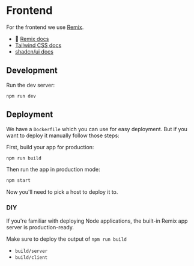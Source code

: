 # Frontend

For the frontend we use [Remix](https://remix.run/).

- 📖 [Remix docs](https://remix.run/docs)
- [Tailwind CSS docs](https://tailwindcss.com/docs)
- [shadcn/ui docs](https://ui.shadcn.com/docs)

## Development

Run the dev server:

```shellscript
npm run dev
```

## Deployment

We have a `Dockerfile` which you can use for easy deployment. But if you want to
deploy it manually follow those steps:

First, build your app for production:

```sh
npm run build
```

Then run the app in production mode:

```sh
npm start
```

Now you'll need to pick a host to deploy it to.

### DIY

If you're familiar with deploying Node applications, the built-in Remix app server is production-ready.

Make sure to deploy the output of `npm run build`

- `build/server`
- `build/client`
